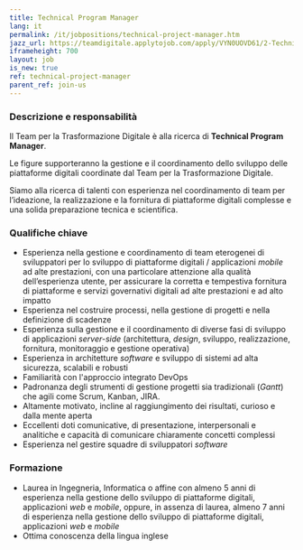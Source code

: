 ```yaml
---
title: Technical Program Manager
lang: it
permalink: /it/jobpositions/technical-project-manager.htm
jazz_url: https://teamdigitale.applytojob.com/apply/VYN0UOVD61/2-Technical-Program-Manager
iframeheight: 700
layout: job
is_new: true
ref: technical-project-manager
parent_ref: join-us
---
```


### Descrizione e responsabilità
Il Team per la Trasformazione Digitale è alla ricerca di **Technical Program Manager**.

Le figure supporteranno la gestione e il coordinamento dello sviluppo delle piattaforme digitali coordinate dal Team per la Trasformazione Digitale.

Siamo alla ricerca di talenti con esperienza nel coordinamento di team per l’ideazione, la realizzazione e la fornitura di piattaforme digitali complesse e una solida preparazione tecnica e scientifica.

### Qualifiche chiave
- Esperienza nella gestione e coordinamento di team eterogenei di sviluppatori per lo sviluppo di piattaforme digitali / applicazioni *mobile* ad alte prestazioni, con una particolare attenzione alla qualità dell’esperienza utente, per assicurare la corretta e tempestiva fornitura di piattaforme e servizi governativi digitali ad alte prestazioni e ad alto impatto
- Esperienza nel costruire processi, nella gestione di progetti e nella definizione di scadenze
- Esperienza sulla gestione e il coordinamento di diverse fasi di sviluppo di applicazioni *server-side* (architettura, *design*, sviluppo, realizzazione, fornitura, monitoraggio e gestione operativa)
- Esperienza in architetture *software* e sviluppo di sistemi ad alta sicurezza, scalabili e robusti
- Familiarità con l'approccio integrato DevOps
- Padronanza degli strumenti di gestione progetti sia tradizionali (*Gantt*) che agili come Scrum, Kanban, JIRA.
- Altamente motivato, incline al raggiungimento dei risultati, curioso e dalla mente aperta
- Eccellenti doti comunicative, di presentazione, interpersonali e analitiche e capacità di comunicare chiaramente concetti complessi
- Esperienza nel gestire squadre di sviluppatori *software*


### Formazione
- Laurea in Ingegneria, Informatica o affine con almeno 5 anni di esperienza nella gestione dello sviluppo di piattaforme digitali, applicazioni *web* e *mobile*, oppure, in assenza di laurea, almeno 7 anni di esperienza nella gestione dello sviluppo di piattaforme digitali, applicazioni *web* e *mobile*
- Ottima conoscenza della lingua inglese
